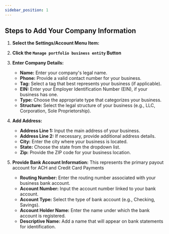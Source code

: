 ```yaml
---
sidebar_position: 1
---
```



## Steps to Add Your Company Information

1. **Select the Settings/Account Menu Item:** 

2. **Click the `Manage portfolio business entity` Button**

3. **Enter Company Details:**
   - **Name:** Enter your company's legal name.
   - **Phone:** Provide a valid contact number for your business.
   - **Tag:** Select a tag that best represents your business (if applicable).
   - **EIN:** Enter your Employer Identification Number (EIN), if your business has one.
   - **Type:** Choose the appropriate type that categorizes your business.
   - **Structure:** Select the legal structure of your business (e.g., LLC, Corporation, Sole Proprietorship).
   
4. **Add Address:**
   - **Address Line 1:** Input the main address of your business.
   - **Address Line 2:** If necessary, provide additional address details.
   - **City:** Enter the city where your business is located.
   - **State:** Choose the state from the dropdown list.
   - **Zip:** Provide the ZIP code for your business location.
   
5. **Provide Bank Account Information:** This represents the primary payout account for ACH and Credit Card Payments
   - **Routing Number:** Enter the routing number associated with your business bank account.
   - **Account Number:** Input the account number linked to your bank account.
   - **Account Type:** Select the type of bank account (e.g., Checking, Savings).
   - **Account Holder Name:** Enter the name under which the bank account is registered.
   - **Descriptive Name:** Add a name that will appear on bank statements for identification.

